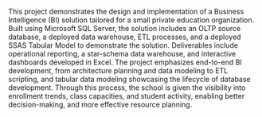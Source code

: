 This project demonstrates the design and implementation of a Business Intelligence (BI) solution tailored for a small private education organization. Built using Microsoft SQL Server, the solution includes an OLTP source database, a deployed data warehouse, ETL processes, and a deployed SSAS Tabular Model to demonstrate the solution. Deliverables include operational reporting, a star-schema data warehouse, and interactive dashboards developed in Excel. The project emphasizes end-to-end BI development, from architecture planning and data modeling to ETL scripting, and tabular data modeling showcasing the lifecycle of database development. Through this process, the school is given the visibility into enrollment trends, class capacities, and student activity, enabling better decision-making, and more effective resource planning.

